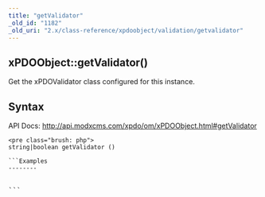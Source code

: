 ```yaml
---
title: "getValidator"
_old_id: "1182"
_old_uri: "2.x/class-reference/xpdoobject/validation/getvalidator"
---
```


xPDOObject::getValidator()
--------------------------

Get the xPDOValidator class configured for this instance.

Syntax
------

API Docs: <http://api.modxcms.com/xpdo/om/xPDOObject.html#getValidator>

```
<pre class="brush: php">
string|boolean getValidator ()

```Examples
--------

```
<pre class="brush: php">

```